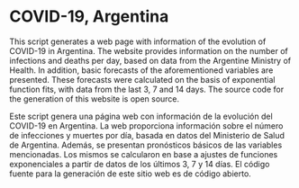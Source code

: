 # COVID-19, Argentina

This script generates a web page with information of the evolution of COVID-19 in Argentina. The website provides information on the number of infections and deaths per day, based on data from the Argentine Ministry of Health. In addition, basic forecasts of the aforementioned variables are presented. These forecasts were calculated on the basis of exponential function fits, with data from the last 3, 7 and 14 days. The source code for the generation of this website is open source.

Este script genera una página web con información de la evolución del COVID-19 en Argentina. La web proporciona información sobre el número de infecciones y muertes por día, basada en datos del Ministerio de Salud de Argentina. Además, se presentan pronósticos básicos de las variables mencionadas. Los mismos se calcularon en base a ajustes de funciones exponenciales a partir de datos de los últimos 3, 7 y 14 días. El código fuente para la generación de este sitio web es de código abierto.

